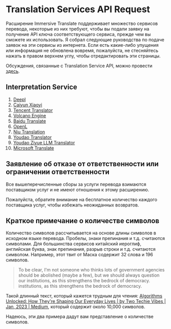 # Translation Services API Request

Расширение Immersive Translate поддерживает множество сервисов перевода, некоторые из них требуют, чтобы вы подали заявку на получение API ключа соответствующего сервиса, прежде чем вы сможете их использовать. Я собрал следующие руководства по подаче заявок на эти сервисы из интернета. Если есть какие-либо упущения или информация не обновлена вовремя, пожалуйста, не стесняйтесь нажать в правом верхнем углу, чтобы отредактировать эти страницы.

Обсуждения, связанные с Translation Service API, можно провести [здесь](https://github.com/immersive-translate/immersive-translate/issues/137).

## Interpretation Service

1. [Deepl](./services/deepL.md)
2. [Caiyun Xiaoyi](./services/caiyun.md)
3. [Tencent Translator](./services/tencent.md)
4. [Volcano Engine](./services/volcano.md)
5. [Baidu Translate](./services/baidu.md)
6. [OpenL](./services/openL.md)
7. [Niu Translation](./services/niu.md)
8. [Youdao Translator](./services/youdao.md)
9. [Youdao Ziyue LLM Translator](./services/youdao-ziyue.md)
10. [Microsoft Translate](./services/azure.md)

## Заявление об отказе от ответственности или ограничении ответственности

Все вышеперечисленные сборы за услуги перевода взимаются поставщиком услуг и не имеют отношения к этому расширению.

Пожалуйста, обратите внимание на бесплатное количество каждого поставщика услуг, чтобы избежать неожиданных возвратов.

## Краткое примечание о количестве символов

Количество символов рассчитывается на основе длины символов в исходном языке перевода. Пробелы, знаки препинания и т.д. считаются символами. Для большинства сервисов китайский иероглиф, английская буква, знак препинания, разрыв строки и т.д. считаются символом. Например, этот твит от Маска содержит 32 слова и 196 символов.

> To be clear, I'm not someone who thinks lots of government agencies should be abolished (maybe a few), but we should always question our institutions, as this strengthens the bedrock of democracy. institutions, as this strengthens the bedrock of democracy.

Такой длинный текст, который кажется трудным для чтения: [Algorithms Unlocked: How They're Shaping Our Everyday Lives | by Two Techie Vibes | Jan, 2023 | Medium](https://twotechievibes.medium.com/algorithms-unlocked-how-they're-shaping-our-everyday-lives-6261fa1dbad), который содержит около 10,000 символов.

Надеюсь, эти два примера дадут вам представление о количестве символов.